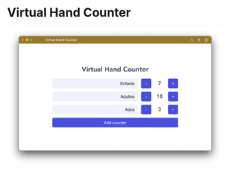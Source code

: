 # Virtual Hand Counter

![screenshot](https://github.com/etienne-sandbox/virtual-hand-counter/blob/master/screenshot/virtual-hand-counter.png)
